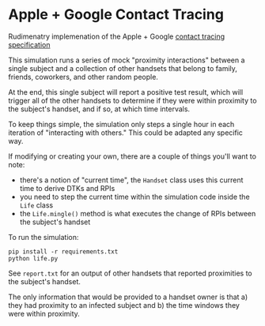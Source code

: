# Apple + Google Contact Tracing

Rudimenatry implemenation of the Apple + Google [contact tracing specification](https://www.apple.com/covid19/contacttracing)

This simulation runs a series of mock "proximity interactions" between a single subject and a collection of other handsets that 
belong to family, friends, coworkers, and other random people.

At the end, this single subject will report a positive test result, which will trigger all of the other handsets to determine
if they were within proximity to the subject's handset, and if so, at which time intervals.

To keep things simple, the simulation only steps a single hour in each iteration of "interacting with others." This
could be adapted any specific way.

If modifying or creating your own, there are a couple of things you'll want to note:

- there's a notion of "current time", the `Handset` class uses this current time to derive DTKs and RPIs
- you need to step the current time within the simulation code inside the `Life` class
- the `Life.mingle()` method is what executes the change of RPIs between the subject's handset 

To run the simulation:

```
pip install -r requirements.txt
python life.py
```

See `report.txt` for an output of other handsets that reported proximities to the subject's handset.

The only information that would be provided to a handset owner is that a) they had proximity to an infected subject and b) the time windows they were within proximity.